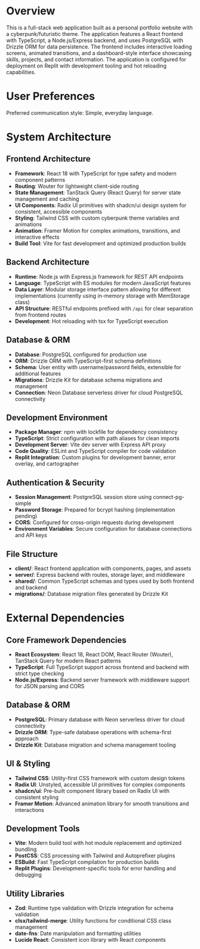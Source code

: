 # Overview

This is a full-stack web application built as a personal portfolio website with a cyberpunk/futuristic theme. The application features a React frontend with TypeScript, a Node.js/Express backend, and uses PostgreSQL with Drizzle ORM for data persistence. The frontend includes interactive loading screens, animated transitions, and a dashboard-style interface showcasing skills, projects, and contact information. The application is configured for deployment on Replit with development tooling and hot reloading capabilities.

# User Preferences

Preferred communication style: Simple, everyday language.

# System Architecture

## Frontend Architecture
- **Framework**: React 18 with TypeScript for type safety and modern component patterns
- **Routing**: Wouter for lightweight client-side routing
- **State Management**: TanStack Query (React Query) for server state management and caching
- **UI Components**: Radix UI primitives with shadcn/ui design system for consistent, accessible components
- **Styling**: Tailwind CSS with custom cyberpunk theme variables and animations
- **Animation**: Framer Motion for complex animations, transitions, and interactive effects
- **Build Tool**: Vite for fast development and optimized production builds

## Backend Architecture
- **Runtime**: Node.js with Express.js framework for REST API endpoints
- **Language**: TypeScript with ES modules for modern JavaScript features
- **Data Layer**: Modular storage interface pattern allowing for different implementations (currently using in-memory storage with MemStorage class)
- **API Structure**: RESTful endpoints prefixed with `/api` for clear separation from frontend routes
- **Development**: Hot reloading with tsx for TypeScript execution

## Database & ORM
- **Database**: PostgreSQL configured for production use
- **ORM**: Drizzle ORM with TypeScript-first schema definitions
- **Schema**: User entity with username/password fields, extensible for additional features
- **Migrations**: Drizzle Kit for database schema migrations and management
- **Connection**: Neon Database serverless driver for cloud PostgreSQL connectivity

## Development Environment
- **Package Manager**: npm with lockfile for dependency consistency
- **TypeScript**: Strict configuration with path aliases for clean imports
- **Development Server**: Vite dev server with Express API proxy
- **Code Quality**: ESLint and TypeScript compiler for code validation
- **Replit Integration**: Custom plugins for development banner, error overlay, and cartographer

## Authentication & Security
- **Session Management**: PostgreSQL session store using connect-pg-simple
- **Password Storage**: Prepared for bcrypt hashing (implementation pending)
- **CORS**: Configured for cross-origin requests during development
- **Environment Variables**: Secure configuration for database connections and API keys

## File Structure
- **client/**: React frontend application with components, pages, and assets
- **server/**: Express backend with routes, storage layer, and middleware
- **shared/**: Common TypeScript schemas and types used by both frontend and backend
- **migrations/**: Database migration files generated by Drizzle Kit

# External Dependencies

## Core Framework Dependencies
- **React Ecosystem**: React 18, React DOM, React Router (Wouter), TanStack Query for modern React patterns
- **TypeScript**: Full TypeScript support across frontend and backend with strict type checking
- **Node.js/Express**: Backend server framework with middleware support for JSON parsing and CORS

## Database & ORM
- **PostgreSQL**: Primary database with Neon serverless driver for cloud connectivity
- **Drizzle ORM**: Type-safe database operations with schema-first approach
- **Drizzle Kit**: Database migration and schema management tooling

## UI & Styling
- **Tailwind CSS**: Utility-first CSS framework with custom design tokens
- **Radix UI**: Unstyled, accessible UI primitives for complex components
- **shadcn/ui**: Pre-built component library based on Radix UI with consistent styling
- **Framer Motion**: Advanced animation library for smooth transitions and interactions

## Development Tools
- **Vite**: Modern build tool with hot module replacement and optimized bundling
- **PostCSS**: CSS processing with Tailwind and Autoprefixer plugins
- **ESBuild**: Fast TypeScript compilation for production builds
- **Replit Plugins**: Development-specific tools for error handling and debugging

## Utility Libraries
- **Zod**: Runtime type validation with Drizzle integration for schema validation
- **clsx/tailwind-merge**: Utility functions for conditional CSS class management
- **date-fns**: Date manipulation and formatting utilities
- **Lucide React**: Consistent icon library with React components